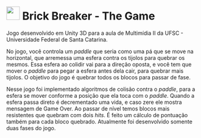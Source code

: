 #  <img src="https://www.gfxmag.com/wp-content/uploads/2016/07/unity-icon-vector-logo.png" width="35"> Brick Breaker - The Game


Jogo desenvolvido em Unity 3D para a aula de Multimídia II da UFSC - Universidade Federal de Santa Catarina. 

No jogo, você controla um _paddle_ que seria como uma pá que se move na horizontal, que arremessa uma esfera contra os tijolos para quebrar os mesmos. Essa esfera ao colidir vai para a direção oposta, e você tem que mover o _paddle_ para pegar a esfera antes dela cair, para quebrar mais tijolos. O objetivo do jogo é quebrar todos os blocos para passar de fase. 

Nesse jogo foi implementado algoritmos de colisão contra o _paddle_, para a esfera se mover conforme a posição que ela toca com o _paddle_. Quando a esfera passa direto é decrementado uma vida, e caso zere ele mostra mensagem de Game Over. Ao passar de nível temos blocos mais resistentes que quebram com dois _hits_. É feito um cálculo de pontuação também para cada bloco quebrado. Atualmente foi desenvolvido somente duas fases do jogo.
